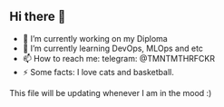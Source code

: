 ## Hi there 👋

- 🔭 I’m currently working on my Diploma
- 🌱 I’m currently learning DevOps, MLOps and etc
- 📫 How to reach me: telegram: @TMNTMTHRFCKR
- ⚡ Some facts: I love cats and basketball. 

This file will be updating whenever I am in the mood :)
